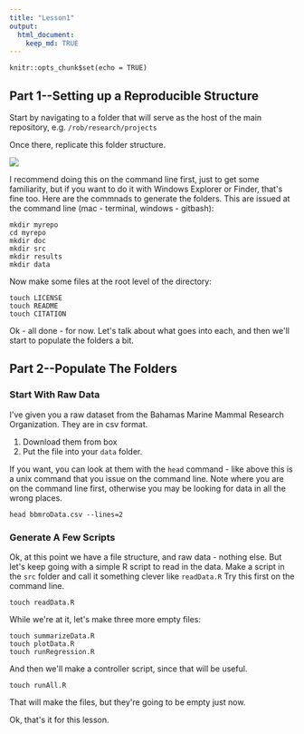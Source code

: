 ```yaml
---
title: "Lesson1"
output: 
  html_document:
    keep_md: TRUE
---
```


```{r setup, include=FALSE}
knitr::opts_chunk$set(echo = TRUE)
```

## Part 1--Setting up a Reproducible Structure
Start by navigating to a folder that will serve as the host of the main repository, e.g. ```/rob/research/projects```

Once there, replicate this folder structure. 

![](images/folderStructure.jpg)

I recommend doing this on the command line first, just to get some familiarity, but if you want to do it with Windows Explorer or Finder, that's fine too. Here are the commnads to generate the folders. This are issued at the command line (mac - terminal, windows - gitbash):

```{r mkdirs, engine = 'bash', eval = FALSE}
mkdir myrepo
cd myrepo
mkdir doc
mkdir src
mkdir results
mkdir data
```

Now make some files at the root level of the directory:
```{r mkfiles, engine = 'bash', eval = FALSE}
touch LICENSE
touch README
touch CITATION
```

Ok - all done - for now. Let's talk about what goes into each, and then we'll start to populate the folders a bit.

## Part 2--Populate The Folders
### Start With Raw Data
I've given you a raw dataset from the Bahamas Marine Mammal Research Organization. They are in csv format. 

1. Download them from box
2. Put the file into your ```data``` folder. 

If you want, you can look at them with the ```head``` command - like above this is a unix command that you issue on the command line. Note where you are on the command line first, otherwise you may be looking for data in all the wrong places.

```{r viewData, engine='bash', eval=FALSE}
head bbmroData.csv --lines=2
```

### Generate A Few Scripts
Ok, at this point we have a file structure, and raw data - nothing else. But let's keep going with a simple R script to read in the data. Make a script in the ```src``` folder and call it something clever like ```readData.R``` Try this first on the command line.

```{r makeData, engine='bash', eval=FALSE}
touch readData.R
```

While we're at it, let's make three more empty files:

```{r makeEmptyScripts, engine='bash', eval=FALSE}
touch summarizeData.R
touch plotData.R
touch runRegression.R
```

And then we'll make a controller script, since that will be useful.

```{r ctrl, engine='bash', eval=FALSE}
touch runAll.R
```


That will make the files, but they're going to be empty just now.

Ok, that's it for this lesson.


